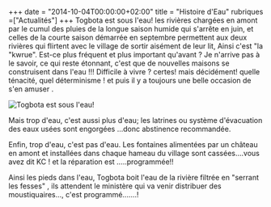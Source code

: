 +++
date = "2014-10-04T00:00:00+02:00"
title = "Histoire d'Eau"
rubriques =["Actualités"]
+++
Togbota est sous l'eau! les rivières chargées en amont par le cumul des pluies de la longue saison humide qui s'arrête en juin, et celles de la courte saison démarrée en septembre permettent aux deux rivières qui flirtent avec le village de sortir aisément de leur lit, Ainsi c'est "la "kwrue".
Est-ce plus fréquent et plus important qu'avant ? Je n'arrive pas à le savoir, ce qui reste étonnant, c'est que de nouvelles maisons se construisent dans l'eau !!!
Difficile à vivre ? certes! mais décidément! quelle ténacité, quel déterminisme ! et puis il y a toujours une belle occasion de s'en amuser .

![Togbota est sous l'eau!](/maisons.png)

Mais trop d'eau, c'est aussi plus d'eau; les latrines ou système d'évacuation des eaux usées sont engorgées ...donc abstinence recommandée.

Enfin, trop d'eau, c'est pas d'eau. Les fontaines alimentées par un château en amont et installées dans chaque hameau du village sont cassées....vous avez dit KC !
et la réparation est .....programmée!!

Ainsi les pieds dans l'eau, Togbota boit l'eau de la rivière filtrée en "serrant les fesses" , ils attendent le ministère qui va venir distribuer des moustiquaires..., c'est programmé.......!